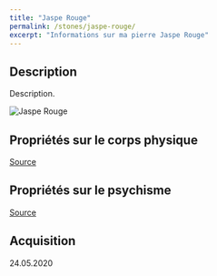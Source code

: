 ```yaml
---
title: "Jaspe Rouge"
permalink: /stones/jaspe-rouge/
excerpt: "Informations sur ma pierre Jaspe Rouge"
---
```


## Description
Description.

![Jaspe Rouge](/images/stones//images/JaspeRouge_Kerstin_20200524.jpg.jpg "Jaspe Rouge")

## Propriétés sur le corps physique


[Source](https://)


## Propriétés sur le psychisme


[Source](https://)

## Acquisition


24.05.2020
